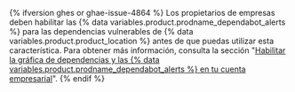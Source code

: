 {% ifversion ghes or ghae-issue-4864 %}
Los propietarios de empresas deben habilitar
las {% data variables.product.prodname_dependabot_alerts %} para las dependencias vulnerables de {% data variables.product.product_location %} antes de que puedas utilizar esta característica. Para obtener más información, consulta la sección "[Habilitar la gráfica de dependencias y las {% data variables.product.prodname_dependabot_alerts %} en tu cuenta empresarial](/admin/configuration/managing-connections-between-your-enterprise-accounts/enabling-the-dependency-graph-and-dependabot-alerts-on-your-enterprise-account)".
{% endif %}
